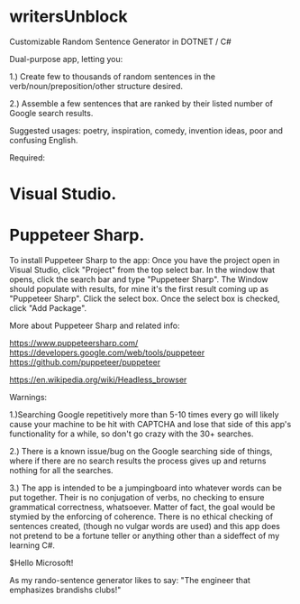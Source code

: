 # writersUnblock
Customizable Random Sentence Generator in DOTNET / C#

Dual-purpose app, letting you:

1.) Create few to thousands of random sentences in the verb/noun/preposition/other structure desired.

2.) Assemble a few sentences that are ranked by their listed number of Google search results.

Suggested usages: poetry, inspiration, comedy, invention ideas, poor and confusing English.

Required:
# Visual Studio.
# Puppeteer Sharp.

To install Puppeteer Sharp to the app: Once you have the project open in Visual Studio, click "Project" from the top select bar. In the window that opens, click the search bar and type "Puppeteer Sharp". The Window should populate with results, for mine it's the first result coming up as "Puppeteer Sharp". Click the select box. Once the select box is checked, click "Add Package".

More about Puppeteer Sharp and related info:

https://www.puppeteersharp.com/
https://developers.google.com/web/tools/puppeteer
https://github.com/puppeteer/puppeteer

https://en.wikipedia.org/wiki/Headless_browser

Warnings: 

1.)Searching Google repetitively more than 5-10 times every go will likely cause your machine to be hit with CAPTCHA and lose that side of this app's functionality for a while, so don't go crazy with the 30+ searches.

2.) There is a known issue/bug on the Google searching side of things, where if there are no search results the process gives up and returns nothing for all the searches. 

3.) The app is intended to be a jumpingboard into whatever words can be put together. Their is no conjugation of verbs, no checking to ensure grammatical correctness, whatsoever. Matter of fact, the goal would be stymied by the enforcing of coherence. There is no ethical checking of sentences created, (though no vulgar words are used) and this app does not pretend to be a fortune teller or anything other than a sideffect of my learning C#. 

$Hello Microsoft!

As my rando-sentence generator likes to say: "The engineer that emphasizes brandishs clubs!"




